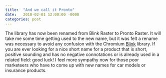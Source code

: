 ```yaml
---
title:  "And we call it Pronto"
date:   2018-02-01 12:00:00 -0000
categories: post
---
```

The library has now been renamed from Blink Raster to Pronto Raster. It will take me some time getting used to the new name, but it was felt a rename was necessary to avoid any confusion with the Chromium [Blink](https://www.chromium.org/blink) library. If you are ever looking for a nice short name for a product that is short, positive sounding and has no negative connotations or is already used in a related field: good luck! I feel more sympathy now for those poor marketeers who have to come up with new names for car models or insurance products.